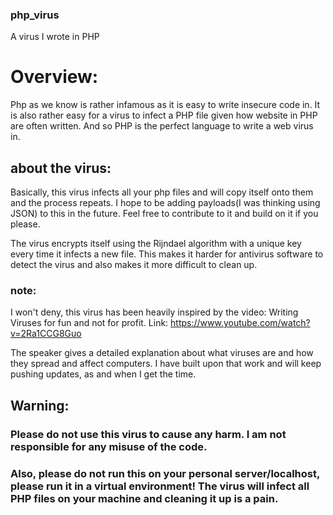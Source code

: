 ### php_virus
A virus I wrote in PHP

# Overview:

Php as we know is rather infamous as it is easy to write insecure code in. It is also rather easy for a virus to infect a PHP file given how website in PHP are often written. And so PHP is the perfect language to write a web virus in.

## about the virus:
Basically, this virus infects all your php files and will copy itself onto them and the process repeats.
I hope to be adding payloads(I was thinking using JSON) to this in the future.
Feel free to contribute to it and build on it if you please.

The virus encrypts itself using the Rijndael algorithm with a unique key every time it infects a new file. This makes it harder for antivirus software to detect the virus and also makes it more difficult to clean up.

### note:
I won't deny, this virus has been heavily inspired by the video: 
Writing Viruses for fun and not for profit.
Link: https://www.youtube.com/watch?v=2Ra1CCG8Guo

The speaker gives a detailed explanation about what viruses are and how they spread and affect computers.
I have built upon that work and will keep pushing updates, as and when I get the time. 

## Warning:

### Please do not use this virus to cause any harm. I am not responsible for any misuse of the code.

### Also, please do not run this on your personal server/localhost, please run it in a virtual environment! The virus will infect all PHP files on your machine and cleaning it up is a pain.
